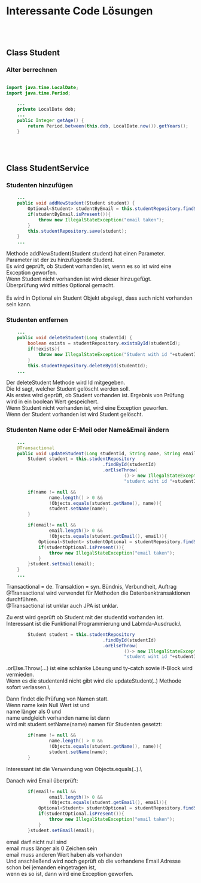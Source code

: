 # Interessante Code Lösungen
<br/><br/>

## Class Student
### Alter berrechnen
```java

import java.time.LocalDate;
import java.time.Period;

    ...
    private LocalDate dob;
    ...
    public Integer getAge() {
        return Period.between(this.dob, LocalDate.now()).getYears();
    }
```
<br/><br/>

## Class StudentService
### Studenten hinzufügen
````java
    ...
    public void addNewStudent(Student student) {
        Optional<Student> studentByEmail = this.studentRepository.findStudentByEmail(student.getEmail());
        if(studentByEmail.isPresent()){
            throw new IllegalStateException("email taken");
        }
        this.studentRepository.save(student);
    }
    ...
````
Methode addNewStudent(Student student) hat einen Parameter.\
Parameter ist der zu hinzufügende Student.\
Es wird geprüft, ob Student vorhanden ist, wenn es so ist wird eine Exception geworfen.\
Wenn Student nicht vorhanden ist wird dieser hinzugefügt.\
Überprüfung wird mittles Optional gemacht.\
\
Es wird in Optional ein Student Objekt abgelegt, dass auch nicht vorhanden sein kann.

### Studenten entfernen
```java
    ...
    public void deleteStudent(Long studentId) {
        boolean exists = studentRepository.existsById(studentId);
        if(!exists){
            throw new IllegalStateException("Student with id "+studentId+" does not Exitsts");
        }
        this.studentRepository.deleteById(studentId);
    ...
```
Der deleteStudent Methode wird Id mitgegeben.\
Die Id sagt, welcher Student gelöscht werden soll.\
Als erstes wird geprüft, ob Student vorhanden ist. 
Ergebnis von Prüfung wird in ein boolean Wert gespeichert.\
Wenn Student nicht vorhanden ist, wird eine Exception geworfen.\
Wenn der Student vorhanden ist wird Student gelöscht.

### Studenten Name oder E-Meil oder Name&Email ändern
```java
    ...
    @Transactional
    public void updateStudent(Long studentId, String name, String email) {
        Student student = this.studentRepository
                                    .findById(studentId)
                                    .orElseThrow(
                                            ()-> new IllegalStateException(
                                            "student wiht id "+studentId+" does not exists"));

        if(name != null &&
                name.length() > 0 &&
                !Objects.equals(student.getName(), name)){
                student.setName(name);
        }

        if(email!= null &&
                email.length()> 0 &&
                !Objects.equals(student.getEmail(), email)){
            Optional<Student> studentOptional = studentRepository.findStudentByEmail(email);
            if(studentOptional.isPresent()){
                throw new IllegalStateException("email taken");
            }
        }student.setEmail(email);
    }
    ...
```
Transactional = de. Transaktion = syn. Bündnis, Verbundheit, Auftrag\
@Transactional wird verwendet für Methoden die Datenbanktransaktionen durchführen.\
@Transactional ist unklar auch JPA ist unklar.

Zu erst wird geprüft ob Student mit der studentId vorhanden ist.\
Interessant ist die Funktional Programmierung und Labmda-Ausdruck:\
```java
        Student student = this.studentRepository
                                    .findById(studentId)
                                    .orElseThrow(
                                            ()-> new IllegalStateException(
                                            "student wiht id "+studentId+" does not exists"));
```
.orElse.Throw(...) ist eine schlanke Lösung und ty-catch sowie if-Block wird vermieden.\
Wenn es die studentenId nicht gibt wird die updateStudent(..) Methode sofort verlassen.\

Dann findet die Prüfung von Namen statt.\
Wenn name kein Null Wert ist und\
name länger als 0 und\
name undgleich vorhanden name ist dann\
wird mit student.setName(name) namen für Studenten gesetzt:
```java
        if(name != null &&
                name.length() > 0 &&
                !Objects.equals(student.getName(), name)){
                student.setName(name);
        }
```
Interessant ist die Verwendung von Objects.equals(..).\

Danach wird Email überprüft:
```java
        if(email!= null &&
                email.length()> 0 &&
                !Objects.equals(student.getEmail(), email)){
            Optional<Student> studentOptional = studentRepository.findStudentByEmail(email);
            if(studentOptional.isPresent()){
                throw new IllegalStateException("email taken");
            }
        }student.setEmail(email);
```
email darf nicht null sind\
email muss länger als 0 Zeichen sein\
email muss anderen Wert haben als vorhanden\
Und anschließend wird noch geprüft ob die vorhandene Email Adresse schon bei jemanden eingetragen ist,\
wenn es so ist, dann wird eine Exception geworfen.


